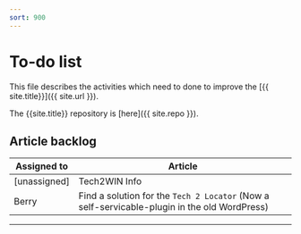 ```yaml
---
sort: 900
---
```

# To-do list

This file describes the activities which need to done to improve the [{{ site.title}}]({{ site.url }}). 

The {{site.title}} repository is [here]({{ site.repo }}).

## Article backlog

| Assigned to | Article |
| --- | --- |
| [unassigned] | Tech2WIN Info |
| Berry | Find a solution for the `Tech 2 Locator` (Now a self-servicable-plugin in the old WordPress) |
---
